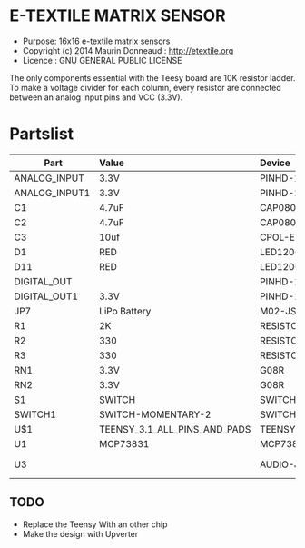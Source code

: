 E-TEXTILE MATRIX SENSOR
=========

 - Purpose: 16x16 e-textile matrix sensors
 - Copyright (c) 2014 Maurin Donneaud : http://etextile.org
 - Licence : GNU GENERAL PUBLIC LICENSE


The only components essential with the Teesy board are 10K resistor ladder.
To make a voltage divider for each column, every resistor are connected between an analog input pins and VCC (3.3V).

Partslist
=====

| Part        |    Value                     |     Device              |          Package     |
|-------------|:-----------------------------|:------------------------|:---------------------|
ANALOG_INPUT  | 3.3V                         | PINHD-1X16/90           | 1X16/90              |
ANALOG_INPUT1 | 3.3V                         | PINHD-1X16              | 1X16                 |
C1            | 4.7uF                        | CAP0805                 | 0805                 |
C2            | 4.7uF                        | CAP0805                 | 0805                 |
C3            | 10uf                         | CPOL-EUE1.8-4           | E1,8-4               |
D1            | RED                          | LED1206                 | LED-1206             |
D11           | RED                          | LED1206                 | LED-1206             |
DIGITAL_OUT   |                              | PINHD-1X16/90           | 1X16/90              |
DIGITAL_OUT1  | 3.3V                         | PINHD-1X16/90           | 1X16/90              |
JP7           | LiPo Battery                 | M02-JST-2MM-SMT         | JST-2-SMD            |
R1            | 2K                           | RESISTOR0805-RES        | 0805                 |
R2            | 330                          | RESISTOR0805-RES        | 0805                 |
R3            | 330                          | RESISTOR0805-RES        | 0805                 |
RN1           | 3.3V                         | G08R                    | SIL9                 |
RN2           | 3.3V                         | G08R                    | SIL9                 |
S1            | SWITCH                       | SWITCH-SPSTSMD          | AYZ0202              |
SWITCH1       | SWITCH-MOMENTARY-2           | SWITCH-MOMENTARY-2      | TACTILE_SWITCH_TALL  |
U$1           | TEENSY_3.1_ALL_PINS_AND_PADS | TEENSY_3.1_ALL_PINS_AND_PADS | TEENSY_3.1_ALLPINS   |
U1            | MCP73831                     | MCP73831                     | SOT23-5              |
U3            |                              | AUDIO-JACKSMD2               | AUDIO-JACK-3.5MM-SMD |

## TODO
- Replace the Teensy With an other chip 
- Make the design with Upverter
